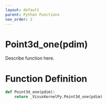 ```yaml
---
layout: default
parent: Python Functions
nav_order: 2
---
```


# Point3d_one(pdim)

Describe function here.

# Function Definition

```python
def Point3d_one(pdim):
    return _VisusKernelPy.Point3d_one(pdim)
```